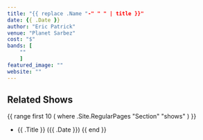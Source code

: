 ```yaml
---
title: "{{ replace .Name "-" " " | title }}"
date: {{ .Date }}
author: "Eric Patrick"
venue: "Planet Sarbez"
cost: "$"
bands: [
    ""
    ]
featured_image: ""
website: ""
---
```




## Related Shows

{{ range first 10 ( where .Site.RegularPages "Section" "shows" ) }}
* {{ .Title }} ({{ .Date }}) {{ end }}
